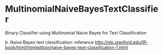 MultinomialNaiveBayesTextClassifier
===================================

Binary Classifier using Multinomial Naive  Bayes for Text Classification

b.	Naive Bayes text classification: reference 
http://nlp.stanford.edu/IR-book/html/htmledition/naive-bayes-text-classification-1.html
